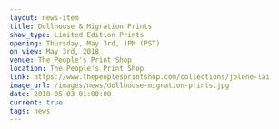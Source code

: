 ```yaml
---
layout: news-item
title: Dollhouse & Migration Prints
show_type: Limited Edition Prints
opening: Thursday, May 3rd, 1PM (PST)
on_view: May 3rd, 2018
venue: The People's Print Shop
location: The People's Print Shop
link: https://www.thepeoplesprintshop.com/collections/jolene-lai
image_url: /images/news/dollhouse-migration-prints.jpg
date: 2018-05-03 01:00:00
current: true
tags: news
---
```

